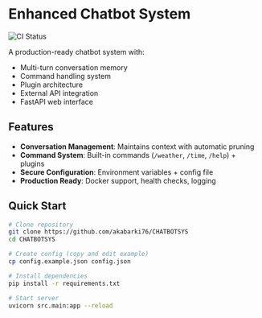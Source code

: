 # Enhanced Chatbot System

![CI Status](https://github.com/akabarki76/CHATBOTSYS/workflows/CI/badge.svg)

A production-ready chatbot system with:
- Multi-turn conversation memory
- Command handling system
- Plugin architecture
- External API integration
- FastAPI web interface

## Features

- **Conversation Management**: Maintains context with automatic pruning
- **Command System**: Built-in commands (`/weather`, `/time`, `/help`) + plugins
- **Secure Configuration**: Environment variables + config file
- **Production Ready**: Docker support, health checks, logging

## Quick Start

```bash
# Clone repository
git clone https://github.com/akabarki76/CHATBOTSYS
cd CHATBOTSYS

# Create config (copy and edit example)
cp config.example.json config.json

# Install dependencies
pip install -r requirements.txt

# Start server
uvicorn src.main:app --reload

